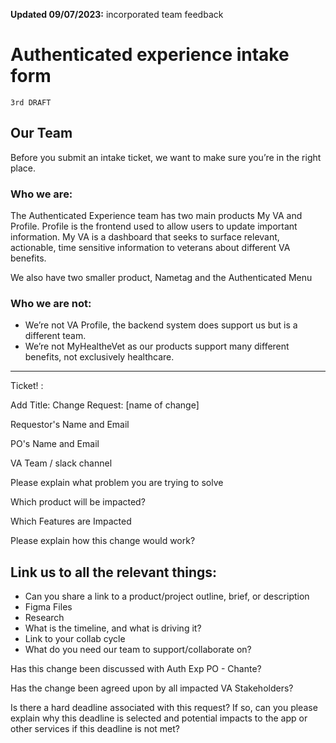 **Updated 09/07/2023:** incorporated team feedback

# Authenticated experience intake form

`3rd DRAFT`

## Our Team 

Before you submit an intake ticket, we want to make sure you’re in the right place. 

### Who we are:
The Authenticated Experience team has two main products My VA and Profile. Profile is the frontend used to allow users to update important information. My VA is a dashboard that seeks to surface relevant, actionable, time sensitive information to veterans about different VA benefits. 

We also have two smaller product, Nametag and the Authenticated Menu

### Who we are not: 
- We’re not VA Profile, the backend system does support us but is a different team. 
- We’re not MyHealtheVet as our products support many different benefits, not exclusively healthcare. 



--- 
Ticket! :

Add Title: 
Change Request: [name of change]

Requestor's Name and Email

PO's Name and Email 

VA Team / slack channel

Please explain what problem you are trying to solve 

Which product will be impacted? 

Which Features are Impacted 

Please explain how this change would work?


## Link us to all the relevant things: 
- Can you share a link to a product/project outline, brief, or description
- Figma Files
- Research
- What is the timeline, and what is driving it?
- Link to your collab cycle
- What do you need our team to support/collaborate on?


Has this change been discussed with Auth Exp PO - Chante? 

Has the change been agreed upon by all impacted VA Stakeholders? 

 Is there a hard deadline associated with this request? If so, can you please explain why this deadline is selected and potential impacts to the app or other services if this deadline is not met?

